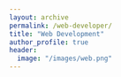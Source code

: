```yaml
---
layout: archive
permalink: /web-developer/
title: "Web Development"
author_profile: true
header:
  image: "/images/web.png"
---
```

